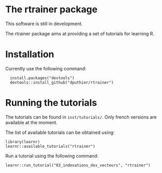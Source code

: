 # The rtrainer package

This software is still in development. 

The rtrainer package aims at providing a set of tutorials for learning R.

# Installation

Currently use the following command:

	  install.packages("devtools")
   	  devtools::install_github("dputhier/rtrainer")

# Running the tutorials 

The tutorials can be found in `inst/tutorials/`. Only french versions
are available at the moment.

The list of available tutorials can be obtained using:

    library(learnr)
    learnr::available_tutorials("rtrainer")

Run a tutorial using the following command:

    learnr::run_tutorial("03_indexations_des_vecteurs", "rtrainer")
    
